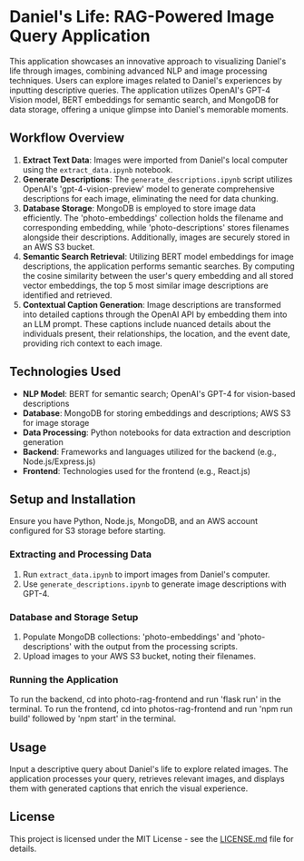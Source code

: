 # Daniel's Life: RAG-Powered Image Query Application

This application showcases an innovative approach to visualizing Daniel's life through images, combining advanced NLP and image processing techniques. Users can explore images related to Daniel's experiences by inputting descriptive queries. The application utilizes OpenAI's GPT-4 Vision model, BERT embeddings for semantic search, and MongoDB for data storage, offering a unique glimpse into Daniel's memorable moments.

## Workflow Overview

1. **Extract Text Data**: Images were imported from Daniel's local computer using the `extract_data.ipynb` notebook.
2. **Generate Descriptions**: The `generate_descriptions.ipynb` script utilizes OpenAI's 'gpt-4-vision-preview' model to generate comprehensive descriptions for each image, eliminating the need for data chunking.
3. **Database Storage**: MongoDB is employed to store image data efficiently. The 'photo-embeddings' collection holds the filename and corresponding embedding, while 'photo-descriptions' stores filenames alongside their descriptions. Additionally, images are securely stored in an AWS S3 bucket.
4. **Semantic Search Retrieval**: Utilizing BERT model embeddings for image descriptions, the application performs semantic searches. By computing the cosine similarity between the user's query embedding and all stored vector embeddings, the top 5 most similar image descriptions are identified and retrieved.
5. **Contextual Caption Generation**: Image descriptions are transformed into detailed captions through the OpenAI API by embedding them into an LLM prompt. These captions include nuanced details about the individuals present, their relationships, the location, and the event date, providing rich context to each image.

## Technologies Used

- **NLP Model**: BERT for semantic search; OpenAI's GPT-4 for vision-based descriptions
- **Database**: MongoDB for storing embeddings and descriptions; AWS S3 for image storage
- **Data Processing**: Python notebooks for data extraction and description generation
- **Backend**: Frameworks and languages utilized for the backend (e.g., Node.js/Express.js)
- **Frontend**: Technologies used for the frontend (e.g., React.js)

## Setup and Installation

Ensure you have Python, Node.js, MongoDB, and an AWS account configured for S3 storage before starting.

### Extracting and Processing Data

1. Run `extract_data.ipynb` to import images from Daniel's computer.
2. Use `generate_descriptions.ipynb` to generate image descriptions with GPT-4.

### Database and Storage Setup

1. Populate MongoDB collections: 'photo-embeddings' and 'photo-descriptions' with the output from the processing scripts.
2. Upload images to your AWS S3 bucket, noting their filenames.

### Running the Application

To run the backend, cd into photo-rag-frontend and run 'flask run' in the terminal.
To run the frontend, cd into photos-rag-frontend and run 'npm run build' followed by 'npm start' in the terminal.

## Usage

Input a descriptive query about Daniel's life to explore related images. The application processes your query, retrieves relevant images, and displays them with generated captions that enrich the visual experience.

## License

This project is licensed under the MIT License - see the [LICENSE.md](LICENSE.md) file for details.

